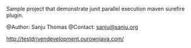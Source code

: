 Sample project that demonstrate junit parallel execution maven surefire plugin.

@Author: Sanju Thomas
@Contact: sanju@sanju.org

http://testdrivendevelopment.ourownjava.com/
